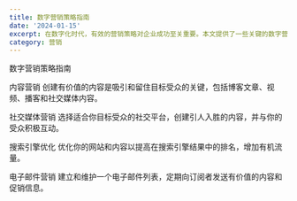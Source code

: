 ```yaml
---
title: 数字营销策略指南
date: '2024-01-15'
excerpt: 在数字化时代，有效的营销策略对企业成功至关重要。本文提供了一些关键的数字营销策略和最佳实践。
category: 营销
---
```

数字营销策略指南

内容营销
创建有价值的内容是吸引和留住目标受众的关键，包括博客文章、视频、播客和社交媒体内容。

社交媒体营销
选择适合你目标受众的社交平台，创建引人入胜的内容，并与你的受众积极互动。

搜索引擎优化
优化你的网站和内容以提高在搜索引擎结果中的排名，增加有机流量。

电子邮件营销
建立和维护一个电子邮件列表，定期向订阅者发送有价值的内容和促销信息。
